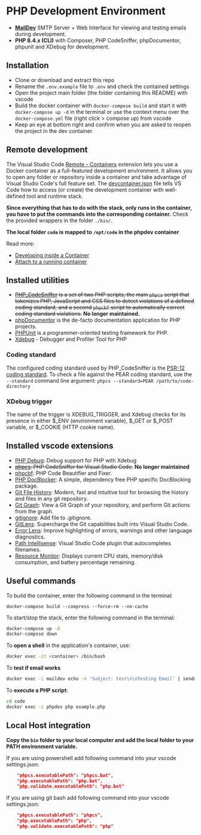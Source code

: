 # PHP Development Environment

- [**MailDev**](https://github.com/maildev/maildev) SMTP Server + Web Interface for viewing and testing emails during development.
- **PHP 8.4.x (CLI)** with Composer, PHP CodeSniffer, phpDocumentor, phpunit and XDebug for development.

## Installation

- Clone or download and extract this repo
- Rename the `.env.example` file to `.env` and check the contained settings
- Open the project main folder (the folder containing this README) with vscode
- Build the docker container with `docker-compose build` and start it with `docker-compose up -d` in the terminal or use the context menu over the `docker-compose.yml` file (right click > compose up) from vscode
- Keep an eye at bottom right and confirm when you are asked to reopen the project in the dev container

## Remote development

The Visual Studio Code [Remote - Containers](https://marketplace.visualstudio.com/items?itemName=ms-vscode-remote.remote-containers) extension lets you use a Docker container as a full-featured development environment. It allows you to open any folder or repository inside a container and take advantage of Visual Studio Code's full feature set. The [devcontainer.json](./.devcontainer.json) file tells VS Code how to access (or create) the development container with well-defined tool and runtime stack.

**Since everything that has to do with the stack, only runs in the container, you have to put the commands into the corresponding container.** Check the provided wrappers in the folder `./bin/`.

**The local folder `code` is mapped to `/opt/code` in the phpdev container**

Read more:

- [Developing inside a Container](https://code.visualstudio.com/docs/remote/containers)
- [Attach to a running container](https://code.visualstudio.com/docs/remote/attach-container)

## Installed utilities

- ~~[PHP_CodeSniffer](https://github.com/squizlabs/PHP_CodeSniffer) is a set of two PHP scripts; the main `phpcs` script that tokenizes PHP, JavaScript and CSS files to detect violations of a defined coding standard, and a second `phpcbf` script to automatically correct coding standard violations.~~ **No longer maintained.**
- [phpDocumentor](https://www.phpdoc.org/) is the de-facto documentation application for PHP projects.
- [PHPUnit](https://phpunit.de/) is a programmer-oriented testing framework for PHP.
- [Xdebug](https://xdebug.org/) - Debugger and Profiler Tool for PHP

### Coding standard

The configured coding standard used by PHP_CodeSniffer is the [PSR-12 coding standard](https://www.php-fig.org/psr/psr-12/). To check a file against the PEAR coding standard, use the `--standard` command line argument: `phpcs --standard=PEAR /path/to/code-directory`

### XDebug trigger

The name of the trigger is XDEBUG_TRIGGER, and Xdebug checks for its presence in either $\_ENV (environment variable), $\_GET or $\_POST variable, or $\_COOKIE (HTTP cookie name).

## Installed vscode extensions

- [PHP Debug](https://marketplace.visualstudio.com/items?itemName=xdebug.php-debug): Debug support for PHP with Xdebug
- ~~[phpcs](https://marketplace.visualstudio.com/items?itemName=ikappas.phpcs): PHP CodeSniffer for Visual Studio Code.~~ **No longer maintained**
- [phpcbf](https://marketplace.visualstudio.com/items?itemName=persoderlind.vscode-phpcbf): PHP Code Beautifier and Fixer.
- [PHP DocBlocker](https://marketplace.visualstudio.com/items?itemName=neilbrayfield.php-docblocker): A simple, dependency free PHP specific DocBlocking package.
- [Git File History](https://marketplace.visualstudio.com/items?itemName=pomber.git-file-history): Modern, fast and intuitive tool for browsing the history and files in any git repository.
- [Git Graph](https://marketplace.visualstudio.com/items?itemName=mhutchie.git-graph): View a Git Graph of your repository, and perform Git actions from the graph.
- [gitignore](https://marketplace.visualstudio.com/items?itemName=michelemelluso.gitignore): Add file to .gitignore.
- [GitLens](https://marketplace.visualstudio.com/items?itemName=eamodio.gitlens): Supercharge the Git capabilities built into Visual Studio Code.
- [Error Lens](https://marketplace.visualstudio.com/items?itemName=usernamehw.errorlens): Improve highlighting of errors, warnings and other language diagnostics.
- [Path Intellisense](https://marketplace.visualstudio.com/items?itemName=christian-kohler.path-intellisense): Visual Studio Code plugin that autocompletes filenames.
- [Resource Monitor](https://marketplace.visualstudio.com/items?itemName=mutantdino.resourcemonitor): Displays current CPU stats, memory/disk consumption, and battery percentage remaining.

## Useful commands

To build the container, enter the following command in the terminal:

`docker-compose build --compress --force-rm --no-cache`

To start/stop the stack, enter the following command in the terminal:

```bash
docker-compose up -d
docker-compose down
```

To **open a shell** in the application's container, use:

```bash
docker exec -it <container> /bin/bash
```

To **test if email works**

```bash
docker exec -i maildev echo -n 'Subject: test\n\nTesting Email' | sendmail -v testuser@localhost.local
```

To **execute a PHP script**:

```bash
cd code
docker exec -i phpdev php example.php
```

## Local Host integration

**Copy the `bin` folder to your local computer and add the local folder to your PATH environment variable.**

If you are using powershell add following command into your vscode settings.json:

```json
    "phpcs.executablePath": "phpcs.bat",
    "php.executablePath": "php.bat",
    "php.validate.executablePath": "php.bat"
```

If you are using git bash add following command into your vscode settings.json:

```json
    "phpcs.executablePath": "phpcs",
    "php.executablePath": "php",
    "php.validate.executablePath": "php"
```
